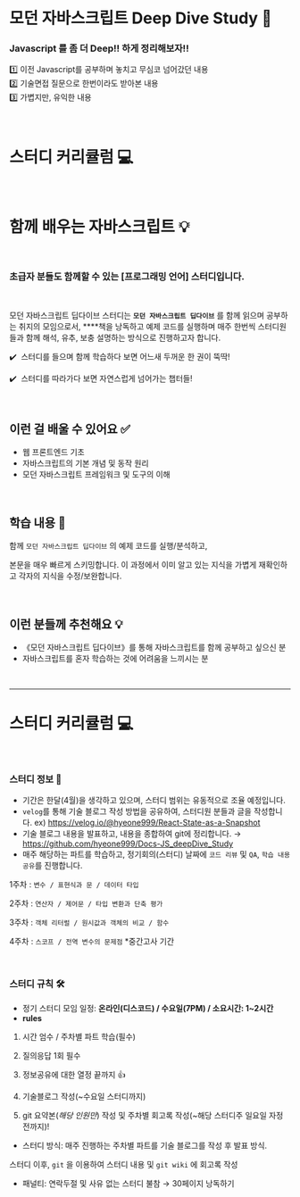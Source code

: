 # 모던 자바스크립트 Deep Dive Study 📝

### Javascript 를 좀 더 Deep!! 하게 정리해보자!!

1️⃣ 이전 Javascript를 공부하며 놓치고 무심코 넘어갔던 내용
<br />
2️⃣ 기술면접 질문으로 한번이라도 받아본 내용
<br />
3️⃣ 가볍지만, 유익한 내용

<br />

# 스터디 커리큘럼 💻

<br />

# **함께 배우는 자바스크립트 💡**

<br />

### **초급자 분들도 함께할 수 있는 [프로그래밍 언어] 스터디입니다.**

<br />

모던 자바스크립트 딥다이브 스터디는 **`모던 자바스크립트 딥다이브`** 를 함께 읽으며 공부하는 취지의 모임으로서,
\*\*\*\*책을 낭독하고 예제 코드를 실행하며 매주 한번씩 스터디원들과 함께 해석, 유추, 보충 설명하는 방식으로 진행하고자 합니다.

✔️  스터디를 들으며 함께 학습하다 보면 어느새 두꺼운 한 권이 뚝딱!

✔️  스터디를 따라가다 보면 자연스럽게 넘어가는 챕터들!

<br />

## **이런 걸 배울 수 있어요 ✅**

- 웹 프론트엔드 기초
- 자바스크립트의 기본 개념 및 동작 원리
- 모던 자바스크립트 프레임워크 및 도구의 이해

<br />

## **학습 내용 📝**

함께 `모던 자바스크립트 딥다이브` 의 예제 코드를 실행/분석하고,

본문을 매우 빠르게 스키밍합니다. 이 과정에서 이미 알고 있는 지식을 가볍게 재확인하고 각자의 지식을 수정/보완합니다.

<br />

## **이런 분들께 추천해요 💡**

- 《모던 자바스크립트 딥다이브》를 통해 자바스크립트를 함께 공부하고 싶으신 분
- 자바스크립트를 혼자 학습하는 것에 어려움을 느끼시는 분

<br />

---

# 스터디 커리큘럼 💻

<br />

### 스터디 정보 📍

- 기간은 한달(4월)을 생각하고 있으며, 스터디 범위는 유동적으로 조율 예정입니다.
- `velog`를 통해 기술 블로그 작성 방법을 공유하여, 스터디원 분들과 글을 작성합니다.
  ex) https://velog.io/@hyeone999/React-State-as-a-Snapshot
- 기술 블로그 내용을 발표하고, 내용을 종합하여 git에 정리합니다.
  → https://github.com/hyeone999/Docs-JS_deepDive_Study
- 매주 해당하는 파트를 학습하고, 정기회의(스터디) 날짜에 `코드 리뷰` 및 `QA`, `학습 내용 공유`를 진행합니다.

1주차 : `변수 / 표현식과 문 / 데이터 타입`

2주차 : `연산자 / 제어문 / 타입 변환과 단축 평가`

3주차 : `객체 리터럴 / 원시값과 객체의 비교 / 함수`

4주차 : `스코프 / 전역 변수의 문제점` \*중간고사 기간

<br />

### 스터디 규칙 🛠

- 정기 스터디 모임 일정: **온라인(디스코드) / 수요일(7PM) / 소요시간: 1~2시간**
- **rules**

1. 시간 엄수 / 주차별 파트 학습(필수)
2. 질의응답 1회 필수
3. 정보공유에 대한 열정 끝까지 👍

4. 기술블로그 작성(~수요일 스터디까지)
5. git 요약본(_해당 인원만_) 작성 및 주차별 회고록 작성(~해당 스터디주 일요일 자정 전까지)!

- 스터디 방식: 매주 진행하는 주차별 파트를 기술 블로그를 작성 후 발표 방식.

스터디 이후, `git` 을 이용하여 스터디 내용 및 `git wiki` 에 회고록 작성

- 패널티: 연락두절 및 사유 없는 스터디 불참 → 30페이지 낭독하기

